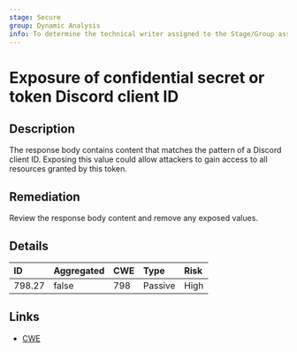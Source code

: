 ```yaml
---
stage: Secure
group: Dynamic Analysis
info: To determine the technical writer assigned to the Stage/Group associated with this page, see https://about.gitlab.com/handbook/engineering/ux/technical-writing/#assignments
---
```


# Exposure of confidential secret or token Discord client ID

## Description

The response body contains content that matches the pattern of a Discord client ID.
Exposing this value could allow attackers to gain access to all resources granted by this token.

## Remediation

Review the response body content and remove any exposed values.

## Details

| ID | Aggregated | CWE | Type | Risk |
|:---|:--------|:--------|:--------|:--------|
| 798.27 | false | 798 | Passive | High |

## Links

- [CWE](https://cwe.mitre.org/data/definitions/798.html)
